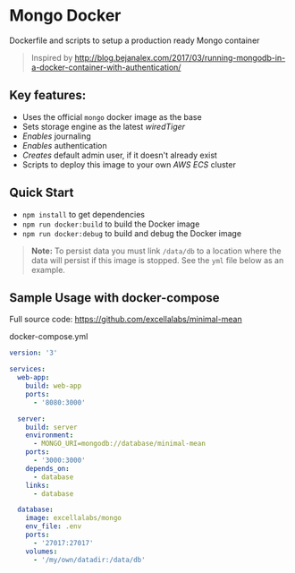 # Mongo Docker
Dockerfile and scripts to setup a production ready Mongo container

> Inspired by http://blog.bejanalex.com/2017/03/running-mongodb-in-a-docker-container-with-authentication/

## Key features:
- Uses the official `mongo` docker image as the base
- Sets storage engine as the latest *wiredTiger*
- *Enables* journaling
- *Enables* authentication
- *Creates* default admin user, if it doesn't already exist
- Scripts to deploy this image to your own *AWS ECS* cluster

## Quick Start
- `npm install` to get dependencies
- `npm run docker:build` to build the Docker image
- `npm run docker:debug` to build and debug the Docker image

> **Note:** To persist data you must link `/data/db` to a location where the data will persist if this image is stopped. See the `yml` file below as an example.

## Sample Usage with docker-compose
Full source code: https://github.com/excellalabs/minimal-mean

docker-compose.yml
```yml
version: '3'

services:
  web-app:
    build: web-app
    ports:
      - '8080:3000'

  server:
    build: server
    environment:
      - MONGO_URI=mongodb://database/minimal-mean
    ports:
      - '3000:3000'
    depends_on:
      - database
    links:
      - database

  database:
    image: excellalabs/mongo
    env_file: .env
    ports:
      - '27017:27017'
    volumes:
      - '/my/own/datadir:/data/db'
```

